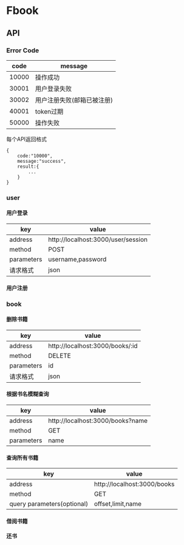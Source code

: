 # Fbook

## API
### Error Code

code | message
---|---
10000 | 操作成功
30001 | 用户登录失败
30002 | 用户注册失败(邮箱已被注册)
40001 | token过期
50000 | 操作失败


每个API返回格式
```
{
    code:"10000",
    message:"success",
    result:{
        ...
    }
}
```


### user
#### 用户登录
key  | value
---|---
address | http://localhost:3000/user/session
method | POST
parameters|username,password
请求格式|json
#### 用户注册

### book
#### 删除书籍
key  | value
---|---
address | http://localhost:3000/books/:id
method | DELETE
parameters|id
请求格式|json


#### 根据书名模糊查询
key  | value
---|---
address | http://localhost:3000/books?name
method | GET
parameters|name


#### 查询所有书籍
key  | value
---|---
address | http://localhost:3000/books
method | GET
query parameters(optional)|offset,limit,name

#### 借阅书籍

#### 还书
